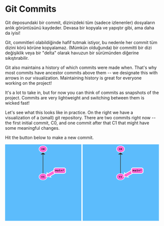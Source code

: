 # Git Commits

Git deposundaki bir commit, dizinizdeki tüm (sadece izlenenler) dosyaların anlık görüntüsünü kaydeder. Devasa bir kopyala ve yapıştır gibi, ama daha da iyisi!

Git, commitleri olabildiğinde hafif tutmak istiyor, bu nedenle her commit tüm dizini körü körüne kopyalamaz. (Mümkün olduğunda) bir committi bir dizi değişiklik veya bir "delta" olarak havuzun bir sürümünden diğerine sıkıştırabilir.

Git also maintains a history of which commits were made when. That's why most commits have ancestor commits above them -- we designate this with arrows in our visualization. Maintaining history is great for everyone working on the project!

It's a lot to take in, but for now you can think of commits as snapshots of the project. Commits are very lightweight and switching between them is wicked fast!

Let's see what this looks like in practice. On the right we have a visualization of a (small) git repository. There are two commits right now -- the first initial commit, C0, and one commit after that C1 that might have some meaningful changes.

Hit the button below to make a new commit.

<img src="task1_1.png" width="250" height="250"/> <img src="task1_1.png" width="250" height="250"/>
